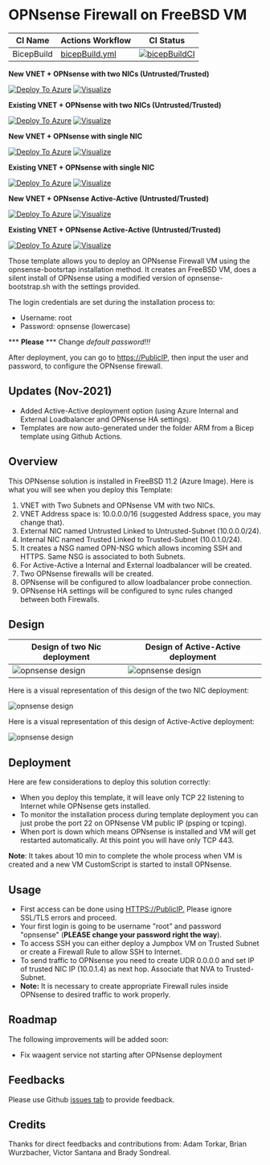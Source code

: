 # OPNsense Firewall on FreeBSD VM

CI Name | Actions Workflow | CI Status |
|--------|--------|--------|
| BicepBuild | [bicepBuild.yml](./.github/workflows/bicepBuild.yml) | [![bicepBuildCI](https://github.com/dmauser/opnazure/actions/workflows/bicepBuild.yml/badge.svg)](https://github.com/dmauser/opnazure/actions/workflows/bicepBuild.yml) |

**New VNET + OPNsense with two NICs (Untrusted/Trusted)**

[![Deploy To Azure](https://raw.githubusercontent.com/Azure/azure-quickstart-templates/master/1-CONTRIBUTION-GUIDE/images/deploytoazure.svg?sanitize=true)](https://portal.azure.com/#create/Microsoft.Template/uri/https%3A%2F%2Fraw.githubusercontent.com%2Fdmauser%2Fopnazure%2Fdev_active_active%2FARM%2Fmain-newvnet-two-nics.json)
[![Visualize](https://raw.githubusercontent.com/Azure/azure-quickstart-templates/master/1-CONTRIBUTION-GUIDE/images/visualizebutton.svg?sanitize=true)](http://armviz.io/#/?load=https%3A%2F%2Fraw.githubusercontent.com%2Fdmauser%2Fopnazure%2Fdev_active_active%2FARM%2Fmain-newvnet-two-nics.json)

**Existing VNET + OPNsense with two NICs (Untrusted/Trusted)**

[![Deploy To Azure](https://raw.githubusercontent.com/Azure/azure-quickstart-templates/master/1-CONTRIBUTION-GUIDE/images/deploytoazure.svg?sanitize=true)](https://portal.azure.com/#create/Microsoft.Template/uri/https%3A%2F%2Fraw.githubusercontent.com%2Fdmauser%2Fopnazure%2Fdev_active_active%2FARM%2Fmain-two-nics.json)
[![Visualize](https://raw.githubusercontent.com/Azure/azure-quickstart-templates/master/1-CONTRIBUTION-GUIDE/images/visualizebutton.svg?sanitize=true)](http://armviz.io/#/?load=https%3A%2F%2Fraw.githubusercontent.com%2Fdmauser%2Fopnazure%2Fdev_active_active%2FARM%2Fmain-two-nics.json)

**New VNET + OPNsense with single NIC**

[![Deploy To Azure](https://raw.githubusercontent.com/Azure/azure-quickstart-templates/master/1-CONTRIBUTION-GUIDE/images/deploytoazure.svg?sanitize=true)](https://portal.azure.com/#create/Microsoft.Template/uri/https%3A%2F%2Fraw.githubusercontent.com%2Fdmauser%2Fopnazure%2Fdev_active_active%2FARM%2Fmain-newvnet-sing-nic.json)
[![Visualize](https://raw.githubusercontent.com/Azure/azure-quickstart-templates/master/1-CONTRIBUTION-GUIDE/images/visualizebutton.svg?sanitize=true)](http://armviz.io/#/?load=https%3A%2F%2Fraw.githubusercontent.com%2Fdmauser%2Fopnazure%2Fdev_active_active%2FARM%2Fmain-newvnet-sing-nic.json)

**Existing VNET + OPNsense with single NIC**

[![Deploy To Azure](https://raw.githubusercontent.com/Azure/azure-quickstart-templates/master/1-CONTRIBUTION-GUIDE/images/deploytoazure.svg?sanitize=true)](https://portal.azure.com/#create/Microsoft.Template/uri/https%3A%2F%2Fraw.githubusercontent.com%2Fdmauser%2Fopnazure%2Fdev_active_active%2FARM%2Fmain-sing-nic.json)
[![Visualize](https://raw.githubusercontent.com/Azure/azure-quickstart-templates/master/1-CONTRIBUTION-GUIDE/images/visualizebutton.svg?sanitize=true)](http://armviz.io/#/?load=https%3A%2F%2Fraw.githubusercontent.com%2Fdmauser%2Fopnazure%2Fdev_active_active%2FARM%2Fmain-sing-nic.json)

**New VNET + OPNsense Active-Active (Untrusted/Trusted)**

[![Deploy To Azure](https://raw.githubusercontent.com/Azure/azure-quickstart-templates/master/1-CONTRIBUTION-GUIDE/images/deploytoazure.svg?sanitize=true)](https://portal.azure.com/#create/Microsoft.Template/uri/https%3A%2F%2Fraw.githubusercontent.com%2Fdmauser%2Fopnazure%2Fdev_active_active%2FARM%2Fmain-newvnet-active-active.json)
[![Visualize](https://raw.githubusercontent.com/Azure/azure-quickstart-templates/master/1-CONTRIBUTION-GUIDE/images/visualizebutton.svg?sanitize=true)](http://armviz.io/#/?load=https%3A%2F%2Fraw.githubusercontent.com%2Fdmauser%2Fopnazure%2Fdev_active_active%2FARM%2Fmain-newvnet-active-active.json)

**Existing VNET + OPNsense Active-Active (Untrusted/Trusted)**

[![Deploy To Azure](https://raw.githubusercontent.com/Azure/azure-quickstart-templates/master/1-CONTRIBUTION-GUIDE/images/deploytoazure.svg?sanitize=true)](https://portal.azure.com/#create/Microsoft.Template/uri/https%3A%2F%2Fraw.githubusercontent.com%2Fdmauser%2Fopnazure%2Fdev_active_active%2FARM%2Fmain-active-active.json)
[![Visualize](https://raw.githubusercontent.com/Azure/azure-quickstart-templates/master/1-CONTRIBUTION-GUIDE/images/visualizebutton.svg?sanitize=true)](http://armviz.io/#/?load=https%3A%2F%2Fraw.githubusercontent.com%2Fdmauser%2Fopnazure%2Fdev_active_active%2FARM%2Fmain-active-active.json)

Those template allows you to deploy an OPNsense Firewall VM using the opnsense-bootsrtap installation method. It creates an FreeBSD VM, does a silent install of OPNsense using a modified version of opnsense-bootstrap.sh with the settings provided.

The login credentials are set during the installation process to:

- Username: root
- Password: opnsense (lowercase)

*** **Please** *** Change *default password!!!*

After deployment, you can go to <https://PublicIP>, then input the user and password, to configure the OPNsense firewall.

## Updates (Nov-2021)

- Added Active-Active deployment option (using Azure Internal and External Loadbalancer and OPNsense HA settings).
- Templates are now auto-generated under the folder ARM from a Bicep template using Github Actions.

## Overview

This OPNsense solution is installed in FreeBSD 11.2 (Azure Image).
Here is what you will see when you deploy this Template:

1) VNET with Two Subnets and OPNsense VM with two NICs.
2) VNET Address space is: 10.0.0.0/16 (suggested Address space, you may change that).
3) External NIC named Untrusted Linked to Untrusted-Subnet (10.0.0.0/24).
4) Internal NIC named Trusted Linked to Trusted-Subnet (10.0.1.0/24).
5) It creates a NSG named OPN-NSG which allows incoming SSH and HTTPS. Same NSG is associated to both Subnets.
6) For Active-Active a Internal and External loadbalancer will be created.
7) Two OPNsense firewalls will be created.
8) OPNsense will be configured to allow loadbalancer probe connection.
9) OPNsense HA settings will be configured to sync rules changed between both Firewalls.

## Design

Design of two Nic deployment | Design of Active-Active deployment |
|--------|--------|
|![opnsense design](./images/two-nics.png)|![opnsense design](./images/active-active.png)|

Here is a visual representation of this design of the two NIC deployment:

![opnsense design](./images/two-nics.png)

Here is a visual representation of this design of Active-Active deployment:

![opnsense design](./images/active-active.png)

## Deployment

Here are few considerations to deploy this solution correctly:

- When you deploy this template, it will leave only TCP 22 listening to Internet while OPNsense gets installed.
- To monitor the installation process during template deployment you can just probe the port 22 on OPNsense VM public IP (psping or tcping).
- When port is down which means OPNsense is installed and VM will get restarted automatically. At this point you will have only TCP 443.

**Note**: It takes about 10 min to complete the whole process when VM is created and a new VM CustomScript is started to install OPNsense.

## Usage

- First access can be done using <HTTPS://PublicIP.> Please ignore SSL/TLS errors and proceed.
- Your first login is going to be username "root" and password "opnsense" (**PLEASE change your password right the way**).
- To access SSH you can either deploy a Jumpbox VM on Trusted Subnet or create a Firewall Rule to allow SSH to Internet.
- To send traffic to OPNsense you need to create UDR 0.0.0.0 and set IP of trusted NIC IP (10.0.1.4) as next hop. Associate that NVA to Trusted-Subnet.
- **Note:** It is necessary to create appropriate Firewall rules inside OPNsense to desired traffic to work properly.

## Roadmap

The following improvements will be added soon:
- Fix waagent service not starting after OPNsense deployment

## Feedbacks

Please use Github [issues tab](https://github.com/dmauser/opnazure/issues) to provide feedback.

## Credits

Thanks for direct feedbacks and contributions from: Adam Torkar, Brian Wurzbacher, Victor Santana and Brady Sondreal.

